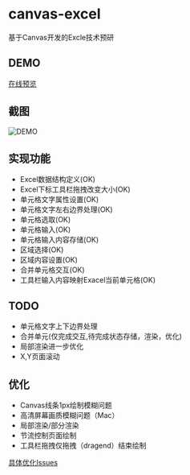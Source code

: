 # canvas-excel

基于Canvas开发的Excle技术预研

## DEMO

[在线预览](https://bojue.github.io/canvas-excel)

## 截图

![DEMO](https://github.com/bojue/canvas-excel/raw/master/src/assets/demo.PNG)

## 实现功能

- Excel数据结构定义(OK)
- Excel下标工具栏拖拽改变大小(OK)
- 单元格文字属性设置(OK)
- 单元格文字左右边界处理(OK)
- 单元格选取(OK)
- 单元格输入(OK)
- 单元格输入内容存储(OK)
- 区域选择(OK)
- 区域内容设置(OK)
- 合并单元格交互(OK)
- 工具栏输入内容映射Exacel当前单元格(OK)

## TODO

- 单元格文字上下边界处理
- 合并单元(仅完成交互,待完成状态存储，渲染，优化)
- 局部渲染进一步优化
- X,Y页面滚动

## 优化

- Canvas线条1px绘制模糊问题
- 高清屏幕画质模糊问题（Mac）
- 局部渲染/部分渲染
- 节流控制页面绘制
- 工具栏拖拽仅拖拽（dragend）结束绘制

[具体优化Issues](https://github.com/bojue/canvas-excel/issues/1)


